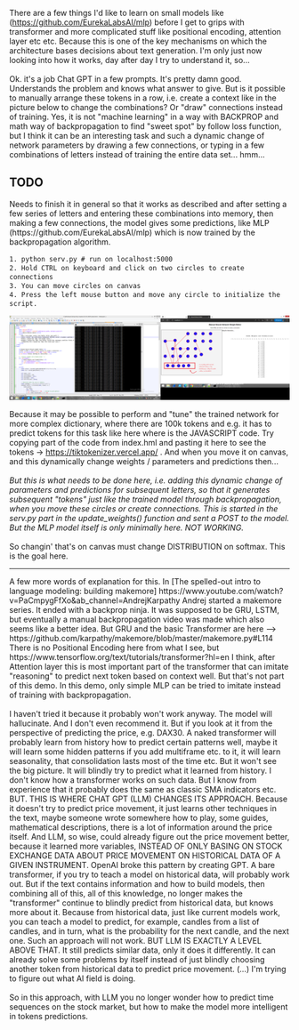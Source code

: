 There are a few things I'd like to learn on small models like (https://github.com/EurekaLabsAI/mlp) before I get to grips with transformer and more complicated stuff like 
positional encoding, attention layer etc etc. Because this is one of the key mechanisms on which the architecture bases decisions 
about text generation. I'm only just now looking into how it works, day after day I try to understand it, so... 
<br /><br />
Ok. it's a job Chat GPT in a few prompts. It's pretty damn good. Understands the problem and knows what answer to give. But is it possible 
to manually arrange these tokens in a row, i.e. create a context like in the picture below to change the combinations? Or "draw" 
connections instead of training. Yes, it is not "machine learning" in a way with BACKPROP and math way of backpropagation to find "sweet spot" by follow loss function, but I think it can be an interesting task and such a dynamic 
change of network parameters by drawing a few connections, or typing in a few combinations of letters instead of training the entire 
data set... hmm...
<h2>TODO</h2>
Needs to finish it in general so that it works as described and after setting a few series of letters and entering these combinations into memory, then making a few connections, 
the model gives some predictions, like MLP (https://github.com/EurekaLabsAI/mlp) which is now trained by the backpropagation algorithm.

```
1. python serv.py # run on localhost:5000
2. Hold CTRL on keyboard and click on two circles to create connections
3. You can move circles on canvas
4. Press the left mouse button and move any circle to initialize the script.
```

![dump](https://github.com/KarolDuracz/scratchpad/blob/main/MachineLearning/ML%20with%20EurekaLabs/25-03-2025%20-%20EurekaLabs%20practice/91%20-%2025-03-2025%20-%20cd.png?raw=true)

Because it may be possible to perform and "tune" the trained network for more complex dictionary, where there are 100k tokens and e.g. it has to predict tokens for this task like here where is the JAVASCRIPT code. Try copying part of the code from index.hml and pasting it here to see the tokens -> https://tiktokenizer.vercel.app/ . And when you move it on canvas, and this dynamically change weights / parameters and predictions then... 
<br /><br />
<i>But this is what needs to be done here, i.e. adding this dynamic change of parameters and predictions for subsequent letters, so that it generates subsequent "tokens" just like the trained model through backpropagation, when you move these circles or create connections. This is started in the serv.py part in the update_weights() function and sent a POST to the model. But the MLP model itself is only minimally here. NOT WORKING.
</i>
<br /><br />
So changin' that's on canvas must change DISTRIBUTION on softmax. This is the goal here.
<hr>
A few more words of explanation for this. In [The spelled-out intro to language modeling: building makemore] https://www.youtube.com/watch?v=PaCmpygFfXo&ab_channel=AndrejKarpathy Andrej started a makemore series. It ended with a backprop ninja. It was supposed to be GRU, LSTM, but eventually a manual backpropagation video was made which also seems like a better idea. But GRU and the basic Transformer are here --> https://github.com/karpathy/makemore/blob/master/makemore.py#L114
There is no Positional Encoding here from what I see, but https://www.tensorflow.org/text/tutorials/transformer?hl=en I think, after Attention layer this is most important part of the transformer that can imitate "reasoning" to predict next token based on context well. But that's not part of this demo. In this demo, only simple MLP can be tried to imitate instead of training with backpropagation.
<br /><br />
I haven't tried it because it probably won't work anyway. The model will hallucinate. And I don't even recommend it. But if you look at it from the perspective of predicting the price, e.g. DAX30. A naked transformer will probably learn from history how to predict certain patterns well, maybe it will learn some hidden patterns if you add multiframe etc. to it, it will learn seasonality, that consolidation lasts most of the time etc. But it won't see the big picture. It will blindly try to predict what it learned from history. I don't know how a transformer works on such data. But I know from experience that it probably does the same as classic SMA indicators etc. BUT. THIS IS WHERE CHAT GPT (LLM) CHANGES ITS APPROACH.  Because it doesn't try to predict price movement, it just learns other techniques in the text, maybe someone wrote somewhere how to play, some guides, mathematical descriptions, there is a lot of information around the price itself. And LLM, so wise, could already figure out the price movement better, because it learned more variables, INSTEAD OF ONLY BASING ON STOCK EXCHANGE DATA ABOUT PRICE MOVEMENT ON HISTORICAL DATA OF A GIVEN INSTRUMENT. OpenAI broke this pattern by creating GPT. A bare transformer, if you try to teach a model on historical data, will probably work out. But if the text contains information and how to build models, then combining all of this, all of this knowledge, no longer makes the "transformer" continue to blindly predict from historical data, but knows more about it. Because from historical data, just like current models work, you can teach a model to predict, for example, candles from a list of candles, and in turn, what is the probability for the next candle, and the next one. Such an approach will not work. BUT LLM IS EXACTLY A LEVEL ABOVE THAT. It still predicts similar data, only it does it differently. It can already solve some problems by itself instead of just blindly choosing another token from historical data to predict price movement. (...) I'm trying to figure out what AI field is doing.
<br /><br />
So in this approach, with LLM you no longer wonder how to predict time sequences on the stock market, but how to make the model more intelligent in tokens predictions.
